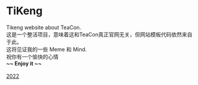 # TiKeng
Tikeng website about TeaCon.<br>
这是一个整活项目，意味着这和TeaCon真正官网无关，但网站模板代码依然来自于此。<br>
这将见证我的一些 Meme 和 Mind.<br>
祝你有一个愉快的心情<br>
**~~ Enjoy it ~~**<br>
<br>
[2022](https://qg46.github.io/tikeng/2022)
